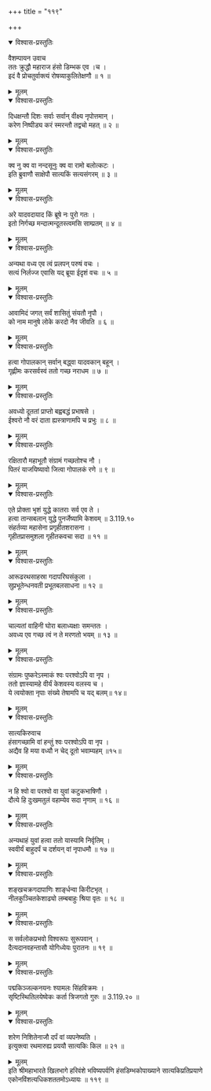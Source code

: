 +++
title = "११९"

+++

<details open><summary>विश्वास-प्रस्तुतिः</summary>

वैशम्पायन उवाच  
ततः क्रुद्धौ महाराज हंसो डिम्भक एव ।च ।  
इदं वै प्रोचतुर्वाक्त्यं रोषव्याकुलितेक्षणौ ॥ १ ॥
</details>

<details><summary>मूलम्</summary>

वैशम्पायन उवाच  
ततः क्रुद्धौ महाराज हंसो डिम्भक एव ।च ।  
इदं वै प्रोचतुर्वाक्त्यं रोषव्याकुलितेक्षणौ ॥ १ ॥
</details>

<details open><summary>विश्वास-प्रस्तुतिः</summary>

दिधक्षन्तौ दिशः सर्वाः सर्वान् वीक्ष्य नृपोत्तमान् ।  
करेण निष्पीड्य करं स्मरन्तौ तद्वचो महत् ॥ २ ॥
</details>

<details><summary>मूलम्</summary>

दिधक्षन्तौ दिशः सर्वाः सर्वान् वीक्ष्य नृपोत्तमान् ।  
करेण निष्पीड्य करं स्मरन्तौ तद्वचो महत् ॥ २ ॥
</details>

<details open><summary>विश्वास-प्रस्तुतिः</summary>

क्व नु क्व वा नन्दसूनुः क्व वा रामो बलोत्कटः ।  
इति ब्रुवाणौ साक्षेपौ सात्यकिं सत्यसंगरम् ॥ ३ ॥
</details>

<details><summary>मूलम्</summary>

क्व नु क्व वा नन्दसूनुः क्व वा रामो बलोत्कटः ।  
इति ब्रुवाणौ साक्षेपौ सात्यकिं सत्यसंगरम् ॥ ३ ॥
</details>

<details open><summary>विश्वास-प्रस्तुतिः</summary>

अरे यादवदायाद किं ब्रूषे नः पुरो गतः ।  
इतो निर्गच्छ मन्दात्मन्दूतस्त्वमसि साम्प्रतम् ॥ ४ ॥
</details>

<details><summary>मूलम्</summary>

अरे यादवदायाद किं ब्रूषे नः पुरो गतः ।  
इतो निर्गच्छ मन्दात्मन्दूतस्त्वमसि साम्प्रतम् ॥ ४ ॥
</details>

<details open><summary>विश्वास-प्रस्तुतिः</summary>

अन्यथा वध्य एव त्वं प्रलपन् परुषं वचः ।  
सत्यं निर्लज्ज एवासि यद् ब्रूया ईदृशं वचः ॥ ५ ॥
</details>

<details><summary>मूलम्</summary>

अन्यथा वध्य एव त्वं प्रलपन् परुषं वचः ।  
सत्यं निर्लज्ज एवासि यद् ब्रूया ईदृशं वचः ॥ ५ ॥
</details>

<details open><summary>विश्वास-प्रस्तुतिः</summary>

आवामिदं जगत् सर्वं शासितुं संयतौ नृपौ ।  
को नाम मानुषे लोके करदो नैव जीवति ॥ ६ ॥
</details>

<details><summary>मूलम्</summary>

आवामिदं जगत् सर्वं शासितुं संयतौ नृपौ ।  
को नाम मानुषे लोके करदो नैव जीवति ॥ ६ ॥
</details>

<details open><summary>विश्वास-प्रस्तुतिः</summary>

हत्वा गोपालकान् सर्वान् बद्ध्वा यादवकान् बहून् ।  
गृह्णीमः करसर्वस्वं ततो गच्छ नराधम ॥ ७ ॥
</details>

<details><summary>मूलम्</summary>

हत्वा गोपालकान् सर्वान् बद्ध्वा यादवकान् बहून् ।  
गृह्णीमः करसर्वस्वं ततो गच्छ नराधम ॥ ७ ॥
</details>

<details open><summary>विश्वास-प्रस्तुतिः</summary>

अवध्यो दूततां प्राप्तो बह्वबद्धं प्रभाषसे ।  
ईश्वरो नौ वरं दाता ह्यस्त्राणामपि च प्रभुः ॥ ८ ॥
</details>

<details><summary>मूलम्</summary>

अवध्यो दूततां प्राप्तो बह्वबद्धं प्रभाषसे ।  
ईश्वरो नौ वरं दाता ह्यस्त्राणामपि च प्रभुः ॥ ८ ॥
</details>

<details open><summary>विश्वास-प्रस्तुतिः</summary>

रक्षितारौ महाभूतौ संग्रामं गच्छतोश्च नौ ।  
पितरं याजयिष्यावो जित्वा गोपालकं रणे ॥ ९ ॥
</details>

<details><summary>मूलम्</summary>

रक्षितारौ महाभूतौ संग्रामं गच्छतोश्च नौ ।  
पितरं याजयिष्यावो जित्वा गोपालकं रणे ॥ ९ ॥
</details>

<details open><summary>विश्वास-प्रस्तुतिः</summary>

एते प्रोक्ता भृशं युद्धे कातराः सर्व एव ते ।  
हत्वा तान्सबलान् युद्धे पुनर्जेष्यामि केशवम् ॥ 3.119.१०  
संहर्तव्या महासेना प्रगृहीतशरासना ।  
गृहीतप्रासमुशला गृहीतकवचा सदा ॥ ११ ॥
</details>

<details><summary>मूलम्</summary>

एते प्रोक्ता भृशं युद्धे कातराः सर्व एव ते ।  
हत्वा तान्सबलान् युद्धे पुनर्जेष्यामि केशवम् ॥ 3.119.१०  
संहर्तव्या महासेना प्रगृहीतशरासना ।  
गृहीतप्रासमुशला गृहीतकवचा सदा ॥ ११ ॥
</details>

<details open><summary>विश्वास-प्रस्तुतिः</summary>

आरूढरथसाहस्रा गदापरिघसंकुला ।  
सुप्रभूतेन्धनवती प्रभूतबलसाधना ॥ १२ ॥
</details>

<details><summary>मूलम्</summary>

आरूढरथसाहस्रा गदापरिघसंकुला ।  
सुप्रभूतेन्धनवती प्रभूतबलसाधना ॥ १२ ॥
</details>

<details open><summary>विश्वास-प्रस्तुतिः</summary>

चाल्यतां वाहिनी घोरा बलाध्यक्षाः समन्ततः ।  
अवध्य एव गच्छ त्वं न ते मरणतो भयम् ॥ १३ ॥
</details>

<details><summary>मूलम्</summary>

चाल्यतां वाहिनी घोरा बलाध्यक्षाः समन्ततः ।  
अवध्य एव गच्छ त्वं न ते मरणतो भयम् ॥ १३ ॥
</details>

<details open><summary>विश्वास-प्रस्तुतिः</summary>

संग्रामः पुष्करेऽस्माकं श्वः परश्वोऽपि वा नृप ।  
ततो ज्ञास्यामहे वीर्यं केशवस्य वलस्य च ।  
ये त्वयोक्ता नृपाः संख्ये तेषामपि च यद् बलम्॥ १४॥
</details>

<details><summary>मूलम्</summary>

संग्रामः पुष्करेऽस्माकं श्वः परश्वोऽपि वा नृप ।  
ततो ज्ञास्यामहे वीर्यं केशवस्य वलस्य च ।  
ये त्वयोक्ता नृपाः संख्ये तेषामपि च यद् बलम्॥ १४॥
</details>

<details open><summary>विश्वास-प्रस्तुतिः</summary>

सात्यकिरुवाच  
हंसागच्छामि वां हन्तुं श्वः परश्वोऽपि वा नृप ।  
अद्यैव हि मया वध्यौ न चेद् दूतो भवाम्यहम् ॥१५॥
</details>

<details><summary>मूलम्</summary>

सात्यकिरुवाच  
हंसागच्छामि वां हन्तुं श्वः परश्वोऽपि वा नृप ।  
अद्यैव हि मया वध्यौ न चेद् दूतो भवाम्यहम् ॥१५॥
</details>

<details open><summary>विश्वास-प्रस्तुतिः</summary>

न हि श्वो वा परश्वो वा युवां कटुकभाषिणौ ।  
दौत्ये हि दुःखमतुलं वहाम्येव सदा नृणाम् ॥ १६ ॥
</details>

<details><summary>मूलम्</summary>

न हि श्वो वा परश्वो वा युवां कटुकभाषिणौ ।  
दौत्ये हि दुःखमतुलं वहाम्येव सदा नृणाम् ॥ १६ ॥
</details>

<details open><summary>विश्वास-प्रस्तुतिः</summary>

अन्यथाहं युवां हत्वा ततो यास्यामि निर्वृतिम् ।  
स्ववीर्यं बाहुदर्पं च दर्शयन् वां नृपाधमौ ॥ १७ ॥
</details>

<details><summary>मूलम्</summary>

अन्यथाहं युवां हत्वा ततो यास्यामि निर्वृतिम् ।  
स्ववीर्यं बाहुदर्पं च दर्शयन् वां नृपाधमौ ॥ १७ ॥
</details>

<details open><summary>विश्वास-प्रस्तुतिः</summary>

शङ्खचक्रगदापाणिः शार्ङ्धन्वा किरीटभृत् ।  
नीलकुञ्चितकेशाढ्यो लम्बबाहुः श्रिया वृतः ॥ १८ ॥
</details>

<details><summary>मूलम्</summary>

शङ्खचक्रगदापाणिः शार्ङ्धन्वा किरीटभृत् ।  
नीलकुञ्चितकेशाढ्यो लम्बबाहुः श्रिया वृतः ॥ १८ ॥
</details>

<details open><summary>विश्वास-प्रस्तुतिः</summary>

स सर्वलोकप्रभवो विश्वरूपः सुरूपवान् ।  
दैत्यदानवहन्तासौ योगिध्येयः पुरातनः ॥ १९ ॥
</details>

<details><summary>मूलम्</summary>

स सर्वलोकप्रभवो विश्वरूपः सुरूपवान् ।  
दैत्यदानवहन्तासौ योगिध्येयः पुरातनः ॥ १९ ॥
</details>

<details open><summary>विश्वास-प्रस्तुतिः</summary>

पद्मकिञ्जल्कनयनः श्यामलः सिंहविक्रमः ।  
सृष्टिस्थितिलयेष्वेकः कर्ता त्रिजगतो गुरुः ॥ 3.119.२० ॥
</details>

<details><summary>मूलम्</summary>

पद्मकिञ्जल्कनयनः श्यामलः सिंहविक्रमः ।  
सृष्टिस्थितिलयेष्वेकः कर्ता त्रिजगतो गुरुः ॥ 3.119.२० ॥
</details>

<details open><summary>विश्वास-प्रस्तुतिः</summary>

शरेण निशितेनाजौ दर्पं वां व्यपनेष्यति ।  
इत्युक्त्वा रथमारुह्य प्रययौ सात्यकिः किल ॥ २१ ॥
</details>

<details><summary>मूलम्</summary>

शरेण निशितेनाजौ दर्पं वां व्यपनेष्यति ।  
इत्युक्त्वा रथमारुह्य प्रययौ सात्यकिः किल ॥ २१ ॥
</details>
इति श्रीमहाभारते खिलभागे हरिवंशे भविष्यपर्वणि हंसडिम्भकोपाख्याने सात्यकिप्रतिप्रयाणे एकोनविंशत्यधिकशततमोऽध्यायः ॥ ११९ ॥